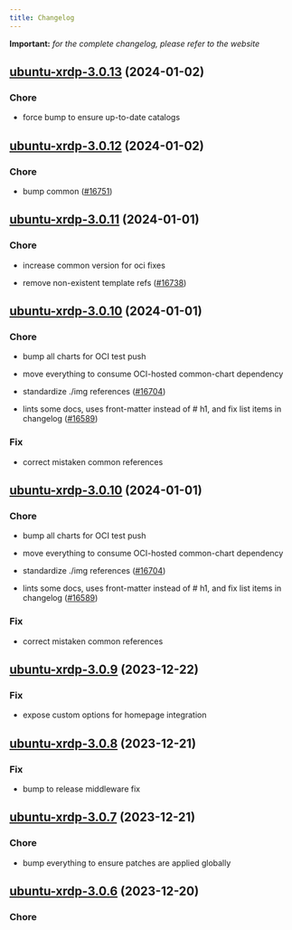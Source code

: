 ```yaml
---
title: Changelog
---
```


**Important:**
*for the complete changelog, please refer to the website*



## [ubuntu-xrdp-3.0.13](https://github.com/truecharts/charts/compare/ubuntu-xrdp-3.0.12...ubuntu-xrdp-3.0.13) (2024-01-02)

### Chore



- force bump to ensure up-to-date catalogs


## [ubuntu-xrdp-3.0.12](https://github.com/truecharts/charts/compare/ubuntu-xrdp-3.0.11...ubuntu-xrdp-3.0.12) (2024-01-02)

### Chore



- bump common ([#16751](https://github.com/truecharts/charts/issues/16751))


## [ubuntu-xrdp-3.0.11](https://github.com/truecharts/charts/compare/ubuntu-xrdp-3.0.10...ubuntu-xrdp-3.0.11) (2024-01-01)

### Chore



- increase common version for oci fixes

- remove non-existent template refs ([#16738](https://github.com/truecharts/charts/issues/16738))


## [ubuntu-xrdp-3.0.10](https://github.com/truecharts/charts/compare/ubuntu-xrdp-3.0.9...ubuntu-xrdp-3.0.10) (2024-01-01)

### Chore



- bump all charts for OCI test push

- move everything to consume OCI-hosted common-chart dependency

- standardize ./img references ([#16704](https://github.com/truecharts/charts/issues/16704))

- lints some docs, uses front-matter instead of # h1, and fix list items in changelog ([#16589](https://github.com/truecharts/charts/issues/16589))

### Fix



- correct mistaken common references


## [ubuntu-xrdp-3.0.10](https://github.com/truecharts/charts/compare/ubuntu-xrdp-3.0.9...ubuntu-xrdp-3.0.10) (2024-01-01)

### Chore



- bump all charts for OCI test push

- move everything to consume OCI-hosted common-chart dependency

- standardize ./img references ([#16704](https://github.com/truecharts/charts/issues/16704))

- lints some docs, uses front-matter instead of # h1, and fix list items in changelog ([#16589](https://github.com/truecharts/charts/issues/16589))

### Fix



- correct mistaken common references
## [ubuntu-xrdp-3.0.9](https://github.com/truecharts/charts/compare/ubuntu-xrdp-3.0.8...ubuntu-xrdp-3.0.9) (2023-12-22)

### Fix

- expose custom options for homepage integration

## [ubuntu-xrdp-3.0.8](https://github.com/truecharts/charts/compare/ubuntu-xrdp-3.0.7...ubuntu-xrdp-3.0.8) (2023-12-21)

### Fix

- bump to release middleware fix

## [ubuntu-xrdp-3.0.7](https://github.com/truecharts/charts/compare/ubuntu-xrdp-3.0.6...ubuntu-xrdp-3.0.7) (2023-12-21)

### Chore

- bump everything to ensure patches are applied globally

## [ubuntu-xrdp-3.0.6](https://github.com/truecharts/charts/compare/ubuntu-xrdp-3.0.5...ubuntu-xrdp-3.0.6) (2023-12-20)

### Chore
